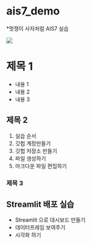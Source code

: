 # ais7_demo

*멋쟁이 사자처럼 AIS7 실습

<img src= "[(https://cdn.shopify.com/s/files/1/0537/7441/8092/products/IMG_2985_1440x.png?v=1643286249)](https://cdn.shopify.com/s/files/1/0537/7441/8092/products/IMG_2985_1440x.png?v=1643286249)">

# 제목 1
* 내용 1
* 내용 2
* 내용 3

## 제목 2
1. 실습 순서
2. 깃헙 계정만들기
3. 깃헙 저장소 만들기
4. 파일 생성하기
5. 마크다운 파일 편집하기

### 제목 3



## Streamlit 배포 실습
* Streamlit 으로 대시보드 만들기
* 데이터프레임 보여주기
* 시각화 하기
